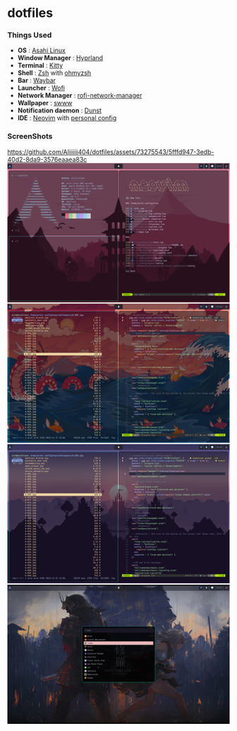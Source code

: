 # dotfiles
### Things Used
- **OS** : [Asahi Linux](https://asahilinux.org/)
- **Window Manager** : [Hyprland](https://github.com/hyprwm/Hyprland)
- **Terminal** : [Kitty](https://github.com/kovidgoyal/kitty)
- **Shell** : [Zsh](https://www.zsh.org/) with [ohmyzsh](https://github.com/ohmyzsh/ohmyzsh)
- **Bar** : [Waybar](https://github.com/Alexays/Waybar)
- **Launcher** : [Wofi]()
- **Network Manager** : [rofi-network-manager](https://github.com/P3rf/rofi-network-manager)
- **Wallpaper** : [swww](https://github.com/Horus645/swww)
- **Notification daemon** : [Dunst](https://github.com/dunst-project/dunst)
- **IDE** : [Neovim](https://github.com/neovim/neovim) with [personal config](https://github.com/Aliiiiii404/Neovim-config/tree/main)

### ScreenShots
https://github.com/Aliiiiii404/dotfiles/assets/73275543/5fffd947-3edb-40d2-8da9-3576eaaea83c
![Image Alt Text](https://github.com/Aliiiiii404/dotfiles/blob/main/.config/screenshots/1.png)
![Image Alt Text](https://github.com/Aliiiiii404/dotfiles/blob/main/.config/screenshots/3.png)
![Image Alt Text](https://github.com/Aliiiiii404/dotfiles/blob/main/.config/screenshots/4.png)
![Image Alt Text](https://github.com/Aliiiiii404/dotfiles/blob/main/.config/screenshots/5.png)
